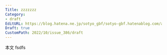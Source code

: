 ```yaml
---
Title: zzzzzzz
Category:
- draft
EditURL: https://blog.hatena.ne.jp/sotyo_gbf/sotyo-gbf.hatenablog.com/atom/entry/4207112889924336917
Draft: true
CustomPath: 2022/10/issue_386/draft
---
```


本文
fsdfs
